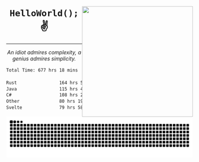 <div text-align="center">
    <img src="https://i.imgur.com/h1q15Kt.gife" align="right" width="299" height="299">
    <h1 align="center"><code>HelloWorld();</code> ✌️</h1>
    <hr>
    <p align="center"><i>An idiot admires complexity, a genius admires simplicity.</i></p>
</div>

<!--START_SECTION:waka-->

```txt
Total Time: 677 hrs 18 mins

Rust                164 hrs 5 mins  █████▒░░░░░░░░░░░░░░░░░░░   21.66 %
Java                115 hrs 44 mins ███▓░░░░░░░░░░░░░░░░░░░░░   15.28 %
C#                  108 hrs 20 mins ███▓░░░░░░░░░░░░░░░░░░░░░   14.30 %
Other               80 hrs 19 mins  ██▓░░░░░░░░░░░░░░░░░░░░░░   10.60 %
Svelte              79 hrs 58 mins  ██▓░░░░░░░░░░░░░░░░░░░░░░   10.56 %
```

<!--END_SECTION:waka-->

<picture>
  <source media="(prefers-color-scheme: dark)" srcset="https://raw.githubusercontent.com/Somfic/Somfic/main/github-contribution-grid-snake-dark.svg">
  <source media="(prefers-color-scheme: light)" srcset="https://raw.githubusercontent.com/Somfic/Somfic/main/github-contribution-grid-snake.svg">
  <img alt="github contribution grid snake animation" src="https://raw.githubusercontent.com/Somfic/Somfic/main/github-contribution-grid-snake.svg">
</picture>
